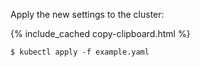 Apply the new settings to the cluster:

{%  include_cached copy-clipboard.html %}
~~~ shell
$ kubectl apply -f example.yaml
~~~